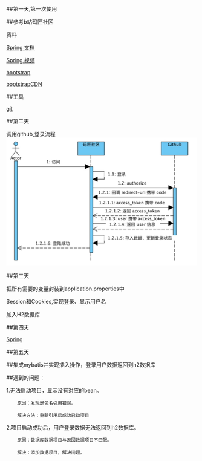 ##第一天,第一次使用

##参考b站码匠社区

资料

[Spring 文档](https://spring.io/guides/gs/serving-web-content/)

[Spring 视频](https://www.bilibili.com/video/av50200264/?p=3) 

[bootstrap](https://v3.bootcss.com/components/#navbar)

[bootstrapCDN](https://www.bootcdn.cn/)

##工具

[git](https://developer.github.com/apps/building-oauth-apps/creating-an-oauth-app/)

##第二天

调用github,登录流程
![Image text](https://raw.githubusercontent.com/sanelee38/picture/master/picture/login.PNG)


##第三天

把所有需要的变量封装到application.properties中

Session和Cookies,实现登录、显示用户名

加入H2数据库

##第四天

[Spring](https://docs.spring.io/spring-boot/docs/2.0.0.RC1/reference/htmlsingle/#boot-features-embedded-database-support)

##第五天

##集成mybatis并实现插入操作，登录用户数据返回到h2数据库

##遇到的问题：

1.无法启动项目，显示没有对应的bean。
        
        原因：发现是包名引用错误。
        
        解决方法：重新引用后成功启动项目

2.项目启动成功后，用户登录数据无法返回到h2数据库。

        原因：数据库数据项目与返回数据项目不匹配。
        
        解决：添加数据项目，解决问题。
